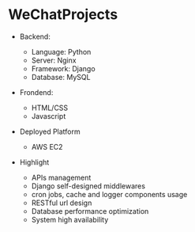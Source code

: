 # WeChatProjects

+ Backend:
  + Language: Python
  + Server: Nginx
  + Framework: Django
  + Database: MySQL
 
+ Frondend:
  + HTML/CSS
  + Javascript

+ Deployed Platform
  + AWS EC2

+ Highlight
  + APIs management
  + Django self-designed middlewares
  + cron jobs, cache and logger components usage 
  + RESTful url design
  + Database performance optimization
  + System high availability 
